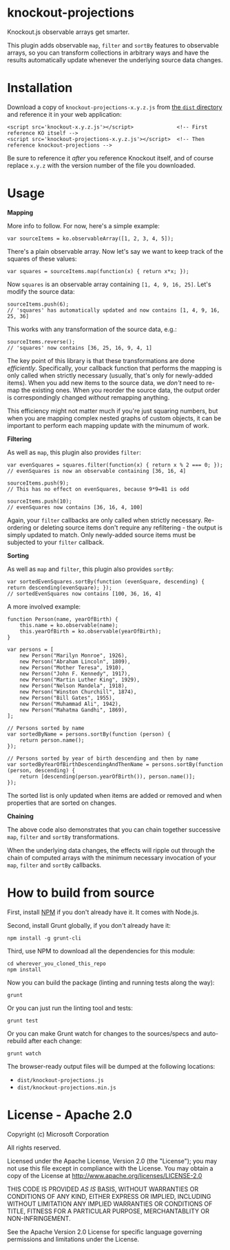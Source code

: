 knockout-projections
============

Knockout.js observable arrays get smarter.

This plugin adds observable `map`, `filter` and `sortBy` features to observable arrays, so you can transform collections in arbitrary ways and have the results automatically update whenever the underlying source data changes.

Installation
============

Download a copy of `knockout-projections-x.y.z.js` from [the `dist` directory](https://github.com/SteveSanderson/knockout-projections/tree/master/dist) and reference it in your web application:

    <script src='knockout-x.y.z.js'></script>              <!-- First reference KO itself -->
    <script src='knockout-projections-x.y.z.js'></script>  <!-- Then reference knockout-projections -->

Be sure to reference it *after* you reference Knockout itself, and of course replace `x.y.z` with the version number of the file you downloaded.

Usage
=====

**Mapping**

More info to follow. For now, here's a simple example:

    var sourceItems = ko.observableArray([1, 2, 3, 4, 5]);

There's a plain observable array. Now let's say we want to keep track of the squares of these values:

    var squares = sourceItems.map(function(x) { return x*x; });

Now `squares` is an observable array containing `[1, 4, 9, 16, 25]`. Let's modify the source data:

    sourceItems.push(6);
    // 'squares' has automatically updated and now contains [1, 4, 9, 16, 25, 36]

This works with any transformation of the source data, e.g.:

    sourceItems.reverse();
    // 'squares' now contains [36, 25, 16, 9, 4, 1]

The key point of this library is that these transformations are done *efficiently*. Specifically, your callback
function that performs the mapping is only called when strictly necessary (usually, that's only for newly-added
items). When you add new items to the source data, we *don't* need to re-map the existing ones. When you reorder
the source data, the output order is correspondingly changed *without* remapping anything.

This efficiency might not matter much if you're just squaring numbers, but when you are mapping complex nested
graphs of custom objects, it can be important to perform each mapping update with the minumum of work.

**Filtering**

As well as `map`, this plugin also provides `filter`:

    var evenSquares = squares.filter(function(x) { return x % 2 === 0; });
    // evenSquares is now an observable containing [36, 16, 4]

    sourceItems.push(9);
    // This has no effect on evenSquares, because 9*9=81 is odd

    sourceItems.push(10);
    // evenSquares now contains [36, 16, 4, 100]

Again, your `filter` callbacks are only called when strictly necessary. Re-ordering or deleting source items don't
require any refiltering - the output is simply updated to match. Only newly-added source items must be subjected
to your `filter` callback.

**Sorting**

As well as `map` and `filter`, this plugin also provides `sortBy`:

    var sortedEvenSquares.sortBy(function (evenSquare, descending) { return descending(evenSquare); });
    // sortedEvenSquares now contains [100, 36, 16, 4]

A more involved example:

    function Person(name, yearOfBirth) {
        this.name = ko.observable(name);
        this.yearOfBirth = ko.observable(yearOfBirth);
    }

    var persons = [
        new Person("Marilyn Monroe", 1926),
        new Person("Abraham Lincoln", 1809),
        new Person("Mother Teresa", 1910),
        new Person("John F. Kennedy", 1917),
        new Person("Martin Luther King", 1929),
        new Person("Nelson Mandela", 1918),
        new Person("Winston Churchill", 1874),
        new Person("Bill Gates", 1955),
        new Person("Muhammad Ali", 1942),
        new Person("Mahatma Gandhi", 1869),
    ];

    // Persons sorted by name
    var sortedByName = persons.sortBy(function (person) {
        return person.name();
    });

    // Persons sorted by year of birth descending and then by name
    var sortedByYearOfBirthDescendingAndThenName = persons.sortBy(function (person, descending) {
        return [descending(person.yearOfBirth()), person.name()];
    });

The sorted list is only updated when items are added or removed and when properties that are sorted on changes.

**Chaining**

The above code also demonstrates that you can chain together successive `map`, `filter` and `sortBy` transformations.

When the underlying data changes, the effects will ripple out through the chain of computed arrays with the
minimum necessary invocation of your `map`, `filter` and `sortBy` callbacks.

How to build from source
========================

First, install [NPM](https://npmjs.org/) if you don't already have it. It comes with Node.js.

Second, install Grunt globally, if you don't already have it:

    npm install -g grunt-cli

Third, use NPM to download all the dependencies for this module:

    cd wherever_you_cloned_this_repo
    npm install

Now you can build the package (linting and running tests along the way):

    grunt

Or you can just run the linting tool and tests:

    grunt test

Or you can make Grunt watch for changes to the sources/specs and auto-rebuild after each change:

    grunt watch

The browser-ready output files will be dumped at the following locations:

 * `dist/knockout-projections.js`
 * `dist/knockout-projections.min.js`

License - Apache 2.0
====================

Copyright (c) Microsoft Corporation

All rights reserved.

Licensed under the Apache License, Version 2.0 (the "License"); you may not use this file except in compliance with the License. You may obtain a copy of the License at http://www.apache.org/licenses/LICENSE-2.0

THIS CODE IS PROVIDED *AS IS* BASIS, WITHOUT WARRANTIES OR CONDITIONS OF ANY KIND, EITHER EXPRESS OR IMPLIED, INCLUDING WITHOUT LIMITATION ANY IMPLIED WARRANTIES OR CONDITIONS OF TITLE, FITNESS FOR A PARTICULAR PURPOSE, MERCHANTABLITY OR NON-INFRINGEMENT.

See the Apache Version 2.0 License for specific language governing permissions and limitations under the License.

